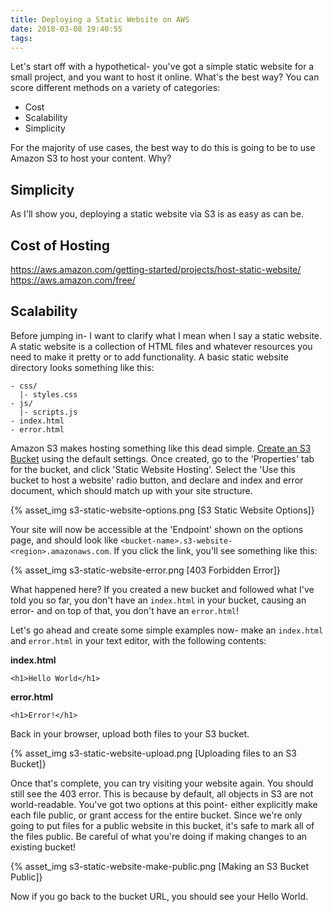 ```yaml
---
title: Deploying a Static Website on AWS
date: 2018-03-08 19:40:55
tags:
---
```


Let's start off with a hypothetical- you've got a simple static website for a small project, and you want to host it online. What's the best way? You can score different methods on a variety of categories:

* Cost
* Scalability
* Simplicity

For the majority of use cases, the best way to do this is going to be to use Amazon S3 to host your content. Why?

<!-- more -->

## Simplicity
As I'll show you, deploying a static website via S3 is as easy as can be.

## Cost of Hosting
https://aws.amazon.com/getting-started/projects/host-static-website/
https://aws.amazon.com/free/

## Scalability
Before jumping in- I want to clarify what I mean when I say a static website. A static website is a collection of HTML files and whatever resources you need to make it pretty or to add functionality. A basic static website directory looks something like this:

```
- css/
  |- styles.css
- js/
  |- scripts.js
- index.html
- error.html
```

Amazon S3 makes hosting something like this dead simple. [Create an S3 Bucket](https://docs.aws.amazon.com/AmazonS3/latest/user-guide/create-bucket.html) using the default settings. Once created, go to the 'Properties' tab for the bucket, and click 'Static Website Hosting'. Select the 'Use this bucket to host a website' radio button, and declare and index and error document, which should match up with your site structure.

{% asset_img s3-static-website-options.png [S3 Static Website Options]}

Your site will now be accessible at the 'Endpoint' shown on the options page, and should look like `<bucket-name>.s3-website-<region>.amazonaws.com`. If you click the link, you'll see something like this:

{% asset_img s3-static-website-error.png [403 Forbidden Error]}

What happened here? If you created a new bucket and followed what I've told you so far, you don't have an `index.html` in your bucket, causing an error- and on top of that, you don't have an `error.html`!

Let's go ahead and create some simple examples now- make an `index.html` and `error.html` in your text editor, with the following contents:

**index.html**
```
<h1>Hello World</h1>
```

**error.html**
```
<h1>Error!</h1>
```

Back in your browser, upload both files to your S3 bucket.

{% asset_img s3-static-website-upload.png [Uploading files to an S3 Bucket]}

Once that's complete, you can try visiting your website again. You should still see the 403 error. This is because by default, all objects in S3 are not world-readable. You've got two options at this point- either explicitly make each file public, or grant access for the entire bucket. Since we're only going to put files for a public website in this bucket, it's safe to mark all of the files public. Be careful of what you're doing if making changes to an existing bucket!

{% asset_img s3-static-website-make-public.png [Making an S3 Bucket Public]}

Now if you go back to the bucket URL, you should see your Hello World.
